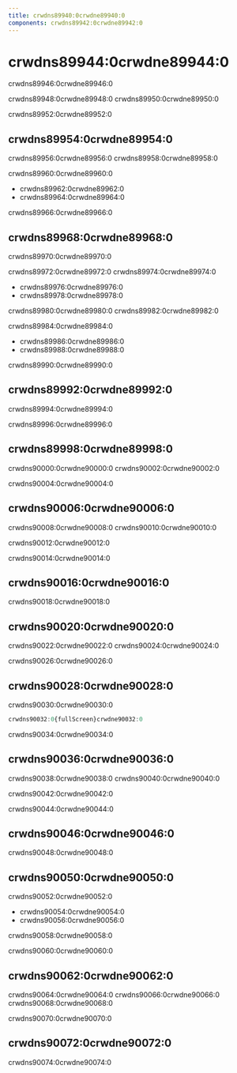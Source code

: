 ```yaml
---
title: crwdns89940:0crwdne89940:0
components: crwdns89942:0crwdne89942:0
---
```


# crwdns89944:0crwdne89944:0

<p class="description">crwdns89946:0crwdne89946:0</p>

crwdns89948:0crwdne89948:0 crwdns89950:0crwdne89950:0

crwdns89952:0crwdne89952:0

## crwdns89954:0crwdne89954:0

crwdns89956:0crwdne89956:0 crwdns89958:0crwdne89958:0

crwdns89960:0crwdne89960:0

- crwdns89962:0crwdne89962:0
- crwdns89964:0crwdne89964:0

crwdns89966:0crwdne89966:0

## crwdns89968:0crwdne89968:0

crwdns89970:0crwdne89970:0

crwdns89972:0crwdne89972:0 crwdns89974:0crwdne89974:0

- crwdns89976:0crwdne89976:0
- crwdns89978:0crwdne89978:0

crwdns89980:0crwdne89980:0 crwdns89982:0crwdne89982:0

crwdns89984:0crwdne89984:0

- crwdns89986:0crwdne89986:0
- crwdns89988:0crwdne89988:0

crwdns89990:0crwdne89990:0

## crwdns89992:0crwdne89992:0

crwdns89994:0crwdne89994:0

crwdns89996:0crwdne89996:0

## crwdns89998:0crwdne89998:0

crwdns90000:0crwdne90000:0 crwdns90002:0crwdne90002:0

crwdns90004:0crwdne90004:0

## crwdns90006:0crwdne90006:0

crwdns90008:0crwdne90008:0 crwdns90010:0crwdne90010:0

crwdns90012:0crwdne90012:0

crwdns90014:0crwdne90014:0

## crwdns90016:0crwdne90016:0

crwdns90018:0crwdne90018:0

## crwdns90020:0crwdne90020:0

crwdns90022:0crwdne90022:0 crwdns90024:0crwdne90024:0

crwdns90026:0crwdne90026:0

## crwdns90028:0crwdne90028:0

crwdns90030:0crwdne90030:0

```jsx
crwdns90032:0{fullScreen}crwdne90032:0
```

crwdns90034:0crwdne90034:0

## crwdns90036:0crwdne90036:0

crwdns90038:0crwdne90038:0 crwdns90040:0crwdne90040:0

crwdns90042:0crwdne90042:0

crwdns90044:0crwdne90044:0

## crwdns90046:0crwdne90046:0

crwdns90048:0crwdne90048:0

## crwdns90050:0crwdne90050:0

crwdns90052:0crwdne90052:0

- crwdns90054:0crwdne90054:0
- crwdns90056:0crwdne90056:0

crwdns90058:0crwdne90058:0

crwdns90060:0crwdne90060:0

## crwdns90062:0crwdne90062:0

crwdns90064:0crwdne90064:0 crwdns90066:0crwdne90066:0 crwdns90068:0crwdne90068:0

crwdns90070:0crwdne90070:0

## crwdns90072:0crwdne90072:0

crwdns90074:0crwdne90074:0